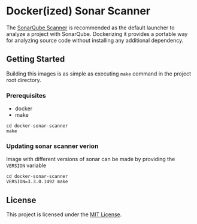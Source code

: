 # Docker(ized) Sonar Scanner

The [SonarQube Scanner](https://docs.sonarqube.org/display/SCAN/Analyzing+with+SonarQube+Scanner) is recommended as the default launcher to analyze a project with SonarQube. Dockerizing it provides a portable way for analyzing source code without installing any additional dependency.

## Getting Started

Building this images is as simple as executing `make` command in the project root directory.

### Prerequisites

* docker
* make

```
cd docker-sonar-scanner
make
```

### Updating sonar scanner verion

Image with different versions of sonar can be made by providing the `VERSION` variable

```
cd docker-sonar-scanner
VERSION=3.3.0.1492 make
```

## License

This project is licensed under the [MIT License](https://opensource.org/licenses/MIT).
